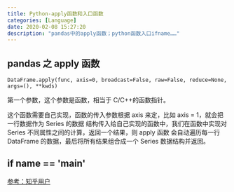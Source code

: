 ```yaml
---
title: Python-apply函数和入口函数
categories: [Language]
date: 2020-02-08 15:27:20
description: "pandas中的apply函数；python函数入口ifname……"
---
```


## pandas 之 apply 函数

```
DataFrame.apply(func, axis=0, broadcast=False, raw=False, reduce=None, args=(), **kwds)
```

第一个参数，这个参数是函数，相当于 C/C++的函数指针。

这个函数需要自己实现，函数的传入参数根据 axis 来定，比如 axis = 1，就会把一行数据作为 Series 的数据
结构传入给自己实现的函数中，我们在函数中实现对 Series 不同属性之间的计算，返回一个结果，则 apply 函数
会自动遍历每一行 DataFrame 的数据，最后将所有结果组合成一个 Series 数据结构并返回。

## if **name** == 'main'

[参考：知乎用户](https://zhuanlan.zhihu.com/p/34112508)
